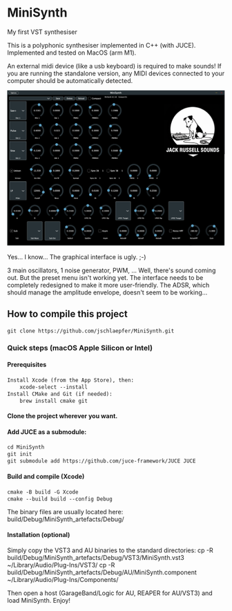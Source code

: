 # MiniSynth

My first VST synthesiser

This is a polyphonic synthesiser implemented in C++ (with JUCE).
Implemented and tested on MacOS (arm M1).

An external midi device (like a usb keyboard) is required to make sounds! 
If you are running the standalone version, any MIDI devices connected to your computer should be automatically detected.


![alt text](Resources/im/Minisynth_rev1.png)

Yes... I know... The graphical interface is ugly. ;-)

3 main oscillators, 1 noise generator, PWM, ...
Well, there's sound coming out. 
But the preset menu isn't working yet. 
The interface needs to be completely redesigned to make it more user-friendly. 
The ADSR, which should manage the amplitude envelope, doesn't seem to be working...

## How to compile this project
	git clone https://github.com/jschlaepfer/MiniSynth.git
### Quick steps (macOS Apple Silicon or Intel)

#### Prerequisites
	Install Xcode (from the App Store), then:
		xcode-select --install
	Install CMake and Git (if needed):
		brew install cmake git

#### Clone the project wherever you want.


#### Add JUCE as a submodule:
	cd MiniSynth
	git init
	git submodule add https://github.com/juce-framework/JUCE JUCE

#### Build and compile (Xcode)
	cmake -B build -G Xcode
	cmake --build build --config Debug

The binary files are usually located here:
	build/Debug/MiniSynth_artefacts/Debug/

#### Installation (optional)

Simply copy the VST3 and AU binaries to the standard directories:
	cp -R build/Debug/MiniSynth_artefacts/Debug/VST3/MiniSynth.vst3 ~/Library/Audio/Plug-Ins/VST3/
	cp -R build/Debug/MiniSynth_artefacts/Debug/AU/MiniSynth.component ~/Library/Audio/Plug-Ins/Components/

Then open a host (GarageBand/Logic for AU, REAPER for AU/VST3) and load MiniSynth.
Enjoy!